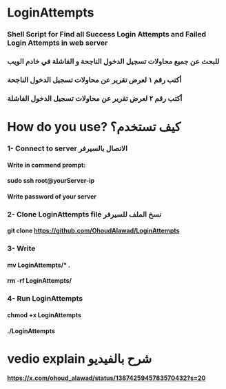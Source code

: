 # LoginAttempts
### Shell Script for Find all Success Login Attempts and Failed Login Attempts in web server
### للبحث عن جميع محاولات تسجيل الدخول الناجحة و الفاشلة في خادم الويب
### أكتب رقم ١ لعرض تقرير عن محاولات تسجيل الدخول الناجحة
### أكتب رقم ٢ لعرض تقرير عن محاولات تسجيل الدخول الفاشلة  
 
# How do you use? كيف تستخدم؟
### 1- Connect to server الاتصال بالسيرفر
#### Write in commend prompt:
#### sudo ssh root@yourServer-ip
#### Write password of your server
### 2- Clone LoginAttempts file نسخ الملف للسيرفر  
#### git clone https://github.com/OhoudAlawad/LoginAttempts
### 3- Write
#### mv LoginAttempts/* .
#### rm -rf LoginAttempts/
### 4- Run LoginAttempts
#### chmod +x LoginAttempts
#### ./LoginAttempts
# vedio explain شرح بالفيديو
#### https://x.com/ohoud_alawad/status/1387425945783570432?s=20
